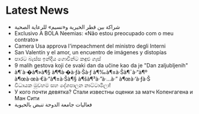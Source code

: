 # Latest News
-  شراكة بين قطر الخيرية و«نسيم» للرعاية الصحية
-  Exclusivo A BOLA Neemias: «Não estou preocupado com o meu contrato»
-  Camera Usa approva l'impeachment del ministro degli Interni
-  San Valentín y el amor, un encuentro de imágenes y distopías
-  පාරට බැස්ස ඉන්දීය ගොවීන්ට කඳුළු ගෑස්
-  9 malih gestova koji će svaki dan da učine kao da je "Dan zaljubljenih"
-  à¶´à·�à¶»à¶§ à¶¶à·�à·ƒà·Šà·ƒ à¶‰à¶±à·Šà¶¯à·“à¶º à¶œà·œà·€à·“à¶±à·Šà¶§ à¶šà¶³à·”à·…à·” à¶œà·‘à·ƒà·Š
-  විධායක මුවහම සහ දේශපාලන නාට්ටාමිලා!
-  У кого почти девятка? Стали известны оценки за матч Копенгагена и Ман Сити
-  فعاليات جامعة الدوحة تنبض بالحيوية
